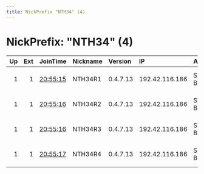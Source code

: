 ```yaml
---
title: NickPrefix "NTH34" (4)
---
```


# NickPrefix: "NTH34" (4)

|   Up |   Ext | JoinTime                                                                                              | Nickname   | Version   | IP             | AS        | CC   |   ORp |   Dirp | OS   | Contact                            |   eFamMembers |
|-----:|------:|:------------------------------------------------------------------------------------------------------|:-----------|:----------|:---------------|:----------|:-----|------:|-------:|:-----|:-----------------------------------|--------------:|
|    1 |     1 | [20:55:15](https://nusenu.github.io/OrNetStats/w/relay/4BE1FEFF6E9079F70784B9EB5A6D1A66C80AB725.html) | NTH34R1    | 0.4.7.13  | 192.42.116.186 | SURF B.V. | nl   |  9000 |      0 | BSD  | email:mail nothingtohide.nl url:no |           173 |
|    1 |     1 | [20:55:16](https://nusenu.github.io/OrNetStats/w/relay/5A0693F1803C706FF1EDE1D0EB1C7FC08FE8D748.html) | NTH34R2    | 0.4.7.13  | 192.42.116.186 | SURF B.V. | nl   |  9001 |      0 | BSD  | email:mail nothingtohide.nl url:no |           173 |
|    1 |     1 | [20:55:16](https://nusenu.github.io/OrNetStats/w/relay/A4E98C9CE163B64A73B0ACA0070A9E0EBA863D75.html) | NTH34R3    | 0.4.7.13  | 192.42.116.186 | SURF B.V. | nl   |  9002 |      0 | BSD  | email:mail nothingtohide.nl url:no |           173 |
|    1 |     1 | [20:55:17](https://nusenu.github.io/OrNetStats/w/relay/B48ED936B2FF3A776A333AE8A81D464BEA8FF560.html) | NTH34R4    | 0.4.7.13  | 192.42.116.186 | SURF B.V. | nl   |  9003 |      0 | BSD  | email:mail nothingtohide.nl url:no |           173 |
